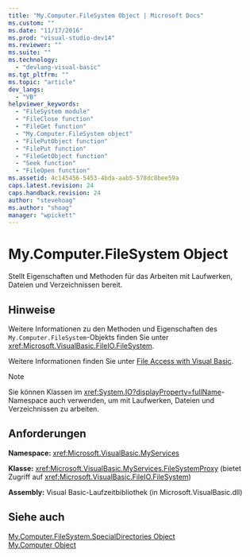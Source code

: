 ```yaml
---
title: "My.Computer.FileSystem Object | Microsoft Docs"
ms.custom: ""
ms.date: "11/17/2016"
ms.prod: "visual-studio-dev14"
ms.reviewer: ""
ms.suite: ""
ms.technology: 
  - "devlang-visual-basic"
ms.tgt_pltfrm: ""
ms.topic: "article"
dev_langs: 
  - "VB"
helpviewer_keywords: 
  - "FileSystem module"
  - "FileClose function"
  - "FileGet function"
  - "My.Computer.FileSystem object"
  - "FilePutObject function"
  - "FilePut function"
  - "FileGetObject function"
  - "Seek function"
  - "FileOpen function"
ms.assetid: 4c145456-5453-4bda-aab5-578dc8bee59a
caps.latest.revision: 24
caps.handback.revision: 24
author: "stevehoag"
ms.author: "shoag"
manager: "wpickett"
---
```

# My.Computer.FileSystem Object
Stellt Eigenschaften und Methoden für das Arbeiten mit Laufwerken, Dateien und Verzeichnissen bereit.  
  
## Hinweise  
 Weitere Informationen zu den Methoden und Eigenschaften des `My.Computer.FileSystem`\-Objekts finden Sie unter <xref:Microsoft.VisualBasic.FileIO.FileSystem>.  
  
 Weitere Informationen finden Sie unter [File Access with Visual Basic](../../../visual-basic/developing-apps/programming/drives-directories-files/file-access.md).  
  
> [!NOTE]
>  Sie können Klassen im <xref:System.IO?displayProperty=fullName>\-Namespace auch verwenden, um mit Laufwerken, Dateien und Verzeichnissen zu arbeiten.  
  
## Anforderungen  
 **Namespace:** <xref:Microsoft.VisualBasic.MyServices>  
  
 **Klasse:** <xref:Microsoft.VisualBasic.MyServices.FileSystemProxy> \(bietet Zugriff auf <xref:Microsoft.VisualBasic.FileIO.FileSystem>\)  
  
 **Assembly:** Visual Basic\-Laufzeitbibliothek \(in Microsoft.VisualBasic.dll\)  
  
## Siehe auch  
 [My.Computer.FileSystem.SpecialDirectories Object](../../../visual-basic/language-reference/objects/my-computer-filesystem-specialdirectories-object.md)   
 [My.Computer Object](../../../visual-basic/language-reference/objects/my-computer-object.md)